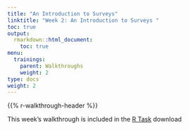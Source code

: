 ```yaml
---
title: "An Introduction to Surveys"
linktitle: "Week 2: An Introduction to Surveys "
toc: true
output:
  rmarkdown::html_document:
    toc: true
menu:
  trainings:
    parent: Walkthroughs
    weight: 2
type: docs
weight: 2
---
```


{{% r-walkthrough-header %}}

This week’s walkthrough is included in the [R Task](/modules/02-module/#associated-task) download
